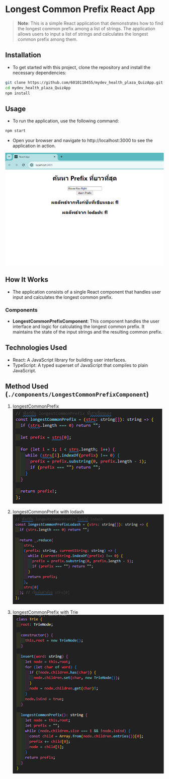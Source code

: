 # Longest Common Prefix React App

>**Note**: This is a simple React application that demonstrates how to find the longest common prefix among a list of strings. The application allows users to input a list of strings and calculates the longest common prefix among them.

## Installation

- To get started with this project, clone the repository and install the necessary dependencies:

```bash 
git clone https://github.com/6010110455/mydev_health_plaza_QuizApp.git
cd mydev_health_plaza_QuizApp
npm install
```

## Usage

- To run the application, use the following command:

```bash 
npm start
```

- Open your browser and navigate to http://localhost:3000 to see the application in action.

![Home Screenshot](screenshot1.png)

## How It Works

- The application consists of a single React component that handles user input and calculates the longest common prefix.

### Components

- **LongestCommonPrefixComponent**: This component handles the user interface and logic for calculating the longest common prefix. It maintains the state of the input strings and the resulting common prefix.

## Technologies Used

- React: A JavaScript library for building user interfaces.
- TypeScript: A typed superset of JavaScript that compiles to plain JavaScript.

## Method Used (`./components/LongestCommonPrefixComponent`)

1. longestCommonPrefix
![Common Screenshot](screenshot2.png)

2. longestCommonPrefix with lodash
![Lodash Screenshot](screenshot3.png)

3. longestCommonPrefix with Trie
![Trie Screenshot](screenshot4.png)

